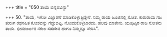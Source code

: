 +++
title = "050 ತಾಯೆ ಬಿನ್ನಹವಿನ್ದು"

+++
50. "ತಾಯೆ, ಇಗೋ ವಿಜ್ಞಾಪನೆ ಮಾಡಿಕೊಳ್ಳುತ್ತಿದ್ದೇನೆ. ನಿಮ್ಮ ರಾಯ ಜೂಜಿನಲ್ಲಿ ಸೋತ. ಕುರುರಾಯ ಗಜ ತುರುಗ ರಥಸಹಿತ ಕೋಶವನ್ನು ಗೆದ್ದುಬಿಟ್ಟ. ನೊಂದುಕೊಳ್ಳಬಾರದು. ಹಲವು ಮಾತೇನು. ಯುಧಿಷ್ಠಿರ ರಾಜ ಸೋತನು ತಾಯೆ. ಭೀಮಾರ್ಜುನ ನಕುಲ ಸಹದೇವ ಹಾಗೂ ನಿಮ್ಮನ್ನೂ ಸೇರಿಸಿ".